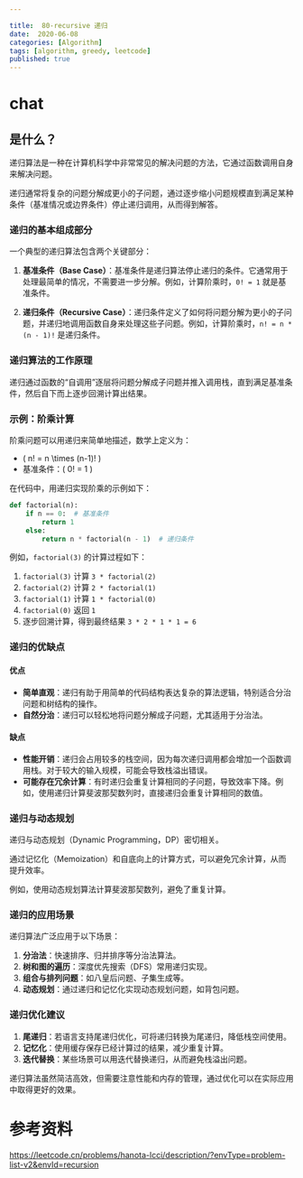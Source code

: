 ```yaml
---

title:  80-recursive 递归
date:  2020-06-08
categories: [Algorithm]
tags: [algorithm, greedy, leetcode]
published: true
---
```


# chat

## 是什么？

递归算法是一种在计算机科学中非常常见的解决问题的方法，它通过函数调用自身来解决问题。

递归通常将复杂的问题分解成更小的子问题，通过逐步缩小问题规模直到满足某种条件（基准情况或边界条件）停止递归调用，从而得到解答。

### 递归的基本组成部分
一个典型的递归算法包含两个关键部分：

1. **基准条件（Base Case）**：基准条件是递归算法停止递归的条件。它通常用于处理最简单的情况，不需要进一步分解。例如，计算阶乘时，`0! = 1` 就是基准条件。
  
2. **递归条件（Recursive Case）**：递归条件定义了如何将问题分解为更小的子问题，并递归地调用函数自身来处理这些子问题。例如，计算阶乘时，`n! = n * (n - 1)!` 是递归条件。

### 递归算法的工作原理
递归通过函数的“自调用”逐层将问题分解成子问题并推入调用栈，直到满足基准条件，然后自下而上逐步回溯计算出结果。

### 示例：阶乘计算
阶乘问题可以用递归来简单地描述，数学上定义为：
- \( n! = n \times (n-1)! \)
- 基准条件：\( 0! = 1 \)

在代码中，用递归实现阶乘的示例如下：

```python
def factorial(n):
    if n == 0:  # 基准条件
        return 1
    else:
        return n * factorial(n - 1)  # 递归条件
```

例如，`factorial(3)` 的计算过程如下：
1. `factorial(3)` 计算 `3 * factorial(2)`
2. `factorial(2)` 计算 `2 * factorial(1)`
3. `factorial(1)` 计算 `1 * factorial(0)`
4. `factorial(0)` 返回 `1`
5. 逐步回溯计算，得到最终结果 `3 * 2 * 1 * 1 = 6`

### 递归的优缺点
#### 优点
- **简单直观**：递归有助于用简单的代码结构表达复杂的算法逻辑，特别适合分治问题和树结构的操作。
- **自然分治**：递归可以轻松地将问题分解成子问题，尤其适用于分治法。

#### 缺点
- **性能开销**：递归会占用较多的栈空间，因为每次递归调用都会增加一个函数调用栈。对于较大的输入规模，可能会导致栈溢出错误。
- **可能存在冗余计算**：有时递归会重复计算相同的子问题，导致效率下降。例如，使用递归计算斐波那契数列时，直接递归会重复计算相同的数值。

### 递归与动态规划

递归与动态规划（Dynamic Programming，DP）密切相关。

通过记忆化（Memoization）和自底向上的计算方式，可以避免冗余计算，从而提升效率。

例如，使用动态规划算法计算斐波那契数列，避免了重复计算。

### 递归的应用场景
递归算法广泛应用于以下场景：

1. **分治法**：快速排序、归并排序等分治法算法。
2. **树和图的遍历**：深度优先搜索（DFS）常用递归实现。
3. **组合与排列问题**：如八皇后问题、子集生成等。
4. **动态规划**：通过递归和记忆化实现动态规划问题，如背包问题。

### 递归优化建议
1. **尾递归**：若语言支持尾递归优化，可将递归转换为尾递归，降低栈空间使用。
2. **记忆化**：使用缓存保存已经计算过的结果，减少重复计算。
3. **迭代替换**：某些场景可以用迭代替换递归，从而避免栈溢出问题。

递归算法虽然简洁高效，但需要注意性能和内存的管理，通过优化可以在实际应用中取得更好的效果。

# 参考资料

https://leetcode.cn/problems/hanota-lcci/description/?envType=problem-list-v2&envId=recursion

